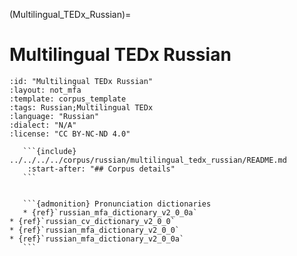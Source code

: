 
(Multilingual_TEDx_Russian)=
# Multilingual TEDx Russian

``````{corpus} Multilingual TEDx Russian
:id: "Multilingual TEDx Russian"
:layout: not_mfa
:template: corpus_template
:tags: Russian;Multilingual TEDx
:language: "Russian"
:dialect: "N/A"
:license: "CC BY-NC-ND 4.0"

   ```{include} ../../../../corpus/russian/multilingual_tedx_russian/README.md
    :start-after: "## Corpus details"
   ```


   ```{admonition} Pronunciation dictionaries
   * {ref}`russian_mfa_dictionary_v2_0_0a`
* {ref}`russian_cv_dictionary_v2_0_0`
* {ref}`russian_mfa_dictionary_v2_0_0`
* {ref}`russian_mfa_dictionary_v2_0_0a`
   ```
``````
